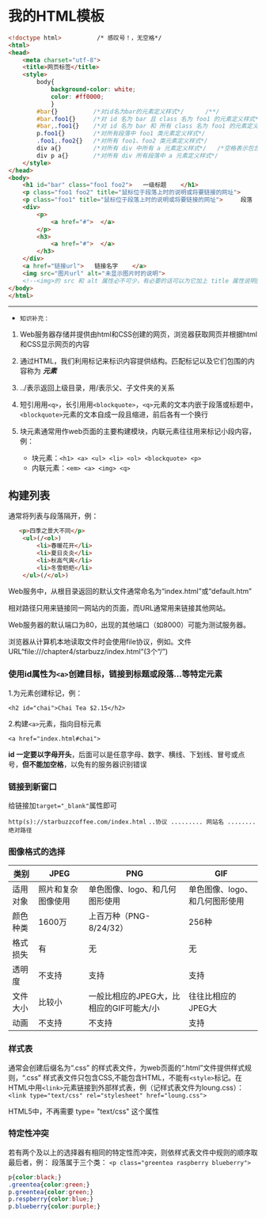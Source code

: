 # 我的HTML模板
```html
<!doctype html>          /* 感叹号！，无空格*/   
<html>              
<head>
    <meta charset="utf-8">   
    <title>网页标签</title>
    <style>
        body{
            background-color: white;
            color: #ff0000;
            }
        #bar{}          /*对id名为bar的元素定义样式*/      /**/
        #bar.foo1{}     /*对 id 名为 bar 且 class 名为 foo1 的元素定义样式*/
        #bar,.foo1{}    /*对 id 名为 bar 和 所有 class 名为 foo1 的元素定义样式*/
        p.foo1{}        /*对所有段落中 foo1 类元素定义样式*/
        .foo1,.foo2{}   /*对所有 foo1、foo2 类元素定义样式*/
        div a{}         /*对所有 div 中所有 a 元素定义样式*/   /*空格表示包含关系*/
        div p a{}       /*对所有 div 所有段落中 a 元素定义样式*/
    </style>
</head>
<body>
    <h1 id="bar" class="foo1 foo2">   一级标题    </h1>
    <p class="foo1 foo2" title="鼠标位于段落上时的说明或将要链接的网址">     段落    </p>
    <p class="foo1" title="鼠标位于段落上时的说明或将要链接的网址">     段落    </p>
    <div>
        <p> 
            <a href="#">  </a>
        </p>
        <h3>
            <a href="#">  </a>
        </h3>
    </div> 
    <a href="链接url">   链接名字    </a>
    <img src="图片url" alt="未显示图片时的说明">
    <!--<img>的 src 和 alt 属性必不可少，有必要的话可以为它加上 title 属性说明图片或链接到新URL -->
</body>
</html>
```
---
*     知识补充：

1. Web服务器存储并提供由html和CSS创建的网页，浏览器获取网页并根据html和CSS显示网页的内容

2. 通过HTML，我们利用标记来标识内容提供结构。匹配标记以及它们包围的内容称为 __*元素*__

3. ../表示返回上级目录，用/表示父、子文件夹的关系

4. 短引用用`<q>`，长引用用`<blockquote>`，`<q>`元素的文本内嵌于段落或标题中，`<blockquote>`元素的文本自成一段且缩进，前后各有一个换行

5. 块元素通常用作web页面的主要构建模块，内联元素往往用来标记小段内容，例：
   - 块元素：`<h1> <a> <ul> <li> <ol> <blockquote> <p>`
   - 内联元素：`<em> <a> <img> <q>`

## 构建列表

通常将列表与段落隔开，例：
```html
   <p>四季之景大不同</p>
    <ul>(/<ol>)
        <li>春暖花开</li>
        <li>夏日炎炎</li>
        <li>秋高气爽</li>
        <li>冬雪皑皑</li>
    </ul>(/</ol>)
```

Web服务中，从根目录返回的默认文件通常命名为“index.html”或“default.htm”

相对路径只用来链接同一网站内的页面，而URL通常用来链接其他网站。

Web服务器的默认端口为80，出现的其他端口（如8000）可能为测试服务器。

浏览器从计算机本地读取文件时会使用file协议，例如。文件URL“file:///chapter4/starbuzz/index.html”(3个“/”)

### 使用id属性为`<a>`创建目标，链接到标题或段落...等特定元素

1.为元素创建标记，例：

`<h2 id="chai">Chai Tea $2.15</h2>`

2.构建`<a>`元素，指向目标元素

`<a href="index.html#chai">`

__id 一定要以字母开头__，后面可以是任意字母、数字、横线、下划线、冒号或点号，__但不能加空格__，以免有的服务器识别错误

### 链接到新窗口
给链接加`target="_blank"`属性即可

`http(s)://starbuzzcoffee.com/index.html`
`..协议 ......... 网站名 ........绝对路径`

### 图像格式的选择

|类别|JPEG|PNG|GIF|
|---|---|----|----|
|适用对象|照片和复杂图像使用|单色图像、logo、和几何图形使用|单色图像、logo、和几何图形使用|
|颜色种类|1600万|上百万种（PNG-8/24/32）|256种|
|格式损失|有|无|无|
|透明度|不支持|支持|支持|
|文件大小|比较小|一般比相应的JPEG大，比相应的GIF可能大/小|往往比相应的JPEG大|
|动画|不支持|不支持|支持|

### 样式表

通常会创建后缀名为“.css” 的样式表文件，为web页面的“.html”文件提供样式规则，“.css” 样式表文件只包含CSS,不能包含HTML，不能有`<style>`标记。在HTML中用`<link>`元素链接到外部样式表，例（记样式表文件为loung.css）：
`<link type="text/css" rel="stylesheet" href="loung.css">`

HTML5中，不再需要 type= "text/css" 这个属性

### 特定性冲突

若有两个及以上的选择器有相同的特定性而冲突，则依样式表文件中规则的顺序取最后者，例：
段落属于三个类：
`<p class="greentea raspberry blueberry">`
```css
p{color:black;}
.greentea{color:green;}
p.greentea{color:green;}
p.respberry{color:blue;}
p.blueberry{color:purple;}
```






























